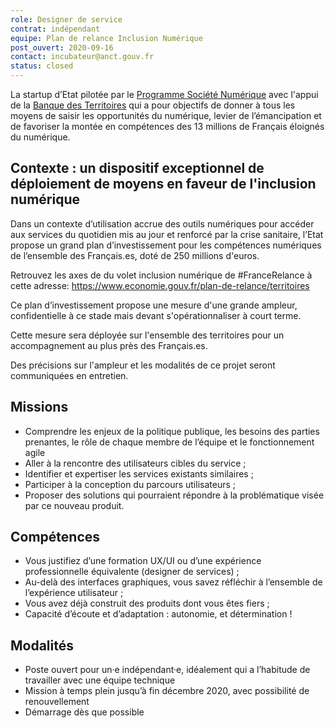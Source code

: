 ```yaml
---
role: Designer de service
contrat: indépendant
equipe: Plan de relance Inclusion Numérique
post_ouvert: 2020-09-16
contact: incubateur@anct.gouv.fr
status: closed
---
```


La startup d’Etat pilotée par le [Programme Société Numérique](https://societenumerique.gouv.fr) avec l'appui de la [Banque des Territoires](https://www.banquedesterritoires.fr/) qui a pour objectifs de donner à tous les moyens de saisir les opportunités du numérique, levier de l’émancipation et de favoriser la montée en compétences des 13 millions de Français éloignés du numérique.


## Contexte : un dispositif exceptionnel de déploiement de moyens en faveur de l'inclusion numérique

Dans un contexte d’utilisation accrue des outils numériques pour accéder aux services du quotidien mis au jour et renforcé par la crise sanitaire, l’Etat propose un grand plan d’investissement pour les compétences numériques de l’ensemble des Français.es, doté de 250 millions d'euros. 

Retrouvez les axes de du volet inclusion numérique de #FranceRelance à cette adresse: https://www.economie.gouv.fr/plan-de-relance/territoires

Ce plan d’investissement propose une mesure d'une grande ampleur, confidentielle à ce stade mais devant s'opérationnaliser à court terme. 


Cette mesure sera déployée sur l'ensemble des territoires pour un accompagnement au plus près des Français.es. 

Des précisions sur l'ampleur et les modalités de ce projet seront communiquées en entretien.

## Missions

- Comprendre les enjeux de la politique publique, les besoins des parties prenantes, le rôle de chaque membre de l’équipe et le fonctionnement agile
- Aller à la rencontre des utilisateurs cibles du service ;
- Identifier et expertiser les services existants similaires ; 
- Participer à la conception du parcours utilisateurs ;
- Proposer des solutions qui pourraient répondre à la problématique visée par ce nouveau produit.

## Compétences

- Vous justifiez d’une formation UX/UI ou d’une expérience professionnelle équivalente (designer de services) ;
- Au-delà des interfaces graphiques, vous savez réfléchir à l’ensemble de l’expérience utilisateur ; 
- Vous avez déjà construit des produits dont vous êtes fiers ;
- Capacité d’écoute et d’adaptation : autonomie, et détermination !


## Modalités

- Poste ouvert pour un·e indépendant·e, idéalement qui a l’habitude de travailler avec une équipe technique
- Mission à temps plein jusqu’à fin décembre 2020, avec possibilité de renouvellement
- Démarrage dès que possible

